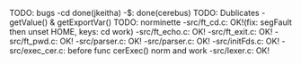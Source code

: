 
TODO: bugs
	-cd done(jkeitha)
	-$: done(cerebus)
TODO: Dublicates
	-getValue() & getExportVar()
TODO: norminette
	-src/ft_cd.c: OK!(fix: segFault then unset HOME, keys: cd work)
	-src/ft_echo.c: OK!
	-src/ft_exit.c: OK!
	-src/ft_pwd.c: OK!
	-src/parser.c: OK!
	-src/parser.c: OK!
	-src/initFds.c: OK!
	-src/exec_cer.c: before func cerExec() norm and work
	-src/lexer.c: OK!
